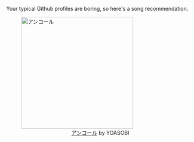 Your typical Github profiles are boring, so here's a song recommendation.
<figure><img width="300" height="300" src="https://i.scdn.co/image/ab67616d0000b273684d81c9356531f2a456b1c1" alt="アンコール" /><figcaption align="center"><a href="https://open.spotify.com/track/465JzFiajJO59sUrDFsxdC" target="_blank">アンコール</a> by YOASOBI</figcaption></figure>

